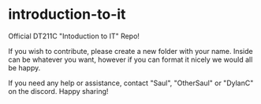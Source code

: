 # introduction-to-it
Official DT211C "Intoduction to IT" Repo!

If you wish to contribute, please create a new folder with your name. Inside can be whatever you want, however if you can format it nicely we would all be happy.

If you need any help or assistance, contact "Saul", "OtherSaul" or "DylanC" on the discord. Happy sharing!
